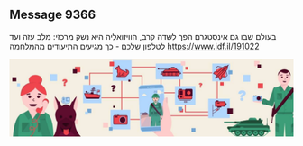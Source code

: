 ## Message 9366

בעולם שבו גם אינסטגרם הפך לשדה קרב, הוויזואליה היא נשק מרכזי:
מלב עזה ועד לטלפון שלכם - כך מגיעים התיעודים מהמלחמה
https://www.idf.il/191022

![Photo](./9366/9366_photo.jpg)

